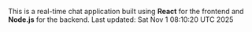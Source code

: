 This is a real-time chat application built using **React** for the frontend and **Node.js** for the backend.
Last updated: Sat Nov  1 08:10:20 UTC 2025
